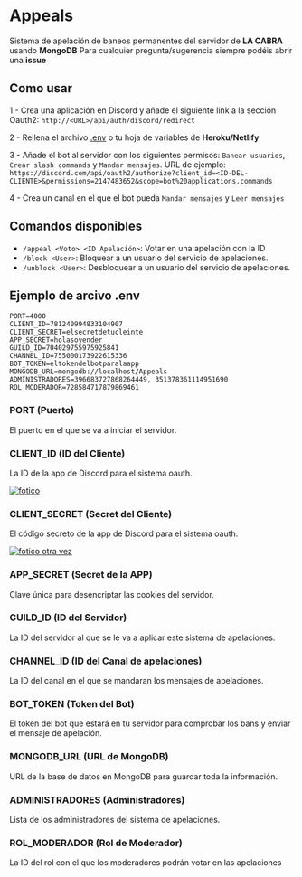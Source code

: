 # Appeals

Sistema de apelación de baneos permanentes del servidor de **LA CABRA** usando **MongoDB**
Para cualquier pregunta/sugerencia siempre podéis abrir una **issue**

## Como usar

1 - Crea una aplicación en Discord y añade el siguiente link a la sección Oauth2:
```http://<URL>/api/auth/discord/redirect```

2 - Rellena el archivo [.env](https://github.com/holasoyender/Appeals#ejemplo-de-arcivo-env) o tu hoja de variables de **Heroku/Netlify**

3 - Añade el bot al servidor con los siguientes permisos: `Banear usuarios`, `Crear slash commands` y `Mandar mensajes`.
URL de ejemplo: ```https://discord.com/api/oauth2/authorize?client_id=<ID-DEL-CLIENTE>&permissions=2147483652&scope=bot%20applications.commands ```

4 - Crea un canal en el que el bot pueda `Mandar mensajes` y `Leer mensajes`

## Comandos disponibles

 - `/appeal <Voto> <ID Apelación>`: Votar en una apelación con la ID
 - `/block <User>`: Bloquear a un usuario del servicio de apelaciones.
 - `/unblock <User>`: Desbloquear a un usuario del servicio de apelaciones.

## Ejemplo de arcivo .env
```
PORT=4000
CLIENT_ID=781240994833104907
CLIENT_SECRET=elsecretdetucleinte
APP_SECRET=holasoyender
GUILD_ID=704029755975925841
CHANNEL_ID=755000173922615336
BOT_TOKEN=eltokendelbotparalaapp
MONGODB_URL=mongodb://localhost/Appeals
ADMINISTRADORES=396683727868264449, 351378361114951690
ROL_MODERADOR=728584717879869461
```

### PORT (Puerto)

El puerto en el que se va a iniciar el servidor.

### CLIENT_ID (ID del Cliente)

La ID de la app de Discord para el sistema oauth.

[![fotico](https://i.imgur.com/yW9neR4.png)](https://www.youtube.com/watch?v=dQw4w9WgXcQ)

### CLIENT_SECRET (Secret del Cliente)

El código secreto de la app de Discord para el sistema oauth.

[![fotico otra vez](https://i.imgur.com/SvTpAl3.png)](https://www.youtube.com/watch?v=dQw4w9WgXcQ)

### APP_SECRET (Secret de la APP)

Clave única para desencriptar las cookies del servidor.

### GUILD_ID (ID del Servidor)

La ID del servidor al que se le va a aplicar este sistema de apelaciones.

### CHANNEL_ID (ID del Canal de apelaciones)

La ID del canal en el que se mandaran los mensajes de apelaciones.

### BOT_TOKEN (Token del Bot)

El token del bot que estará en tu servidor para comprobar los bans y enviar el mensaje de apelación.

### MONGODB_URL (URL de MongoDB)

URL de la base de datos en MongoDB para guardar toda la información.

### ADMINISTRADORES (Administradores)

Lista de los administradores del sistema de apelaciones.

### ROL_MODERADOR (Rol de Moderador)

La ID del rol con el que los moderadores podrán votar en las apelaciones


